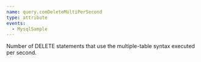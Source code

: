 ```yaml
---
name: query.comDeleteMultiPerSecond
type: attribute
events:
  - MysqlSample
---
```


Number of DELETE statements that use the multiple-table syntax executed per second.